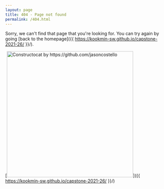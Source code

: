 ```yaml
---
layout: page
title: 404 - Page not found
permalink: /404.html
---
```


Sorry, we can't find that page that you're looking for. You can try again by going [back to the homepage]({{ https://kookmin-sw.github.io/capstone-2021-26/ }}/).

[<img src="{{ https://kookmin-sw.github.io/capstone-2021-26/ }}/images/404.jpg" alt="Constructocat by https://github.com/jasoncostello" style="width: 400px;"/>]({{ https://kookmin-sw.github.io/capstone-2021-26/ }}/)
